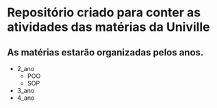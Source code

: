 # Repositório criado para conter as atividades das matérias da Univille

## As matérias estarão organizadas pelos anos.
* 2_ano   
  * POO
  * SOP
* 3_ano
* 4_ano 
